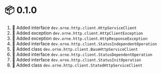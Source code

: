 # :package: 0.1.0

01. :gift: Added interface `dev.orne.http.client.HttpServiceClient`
01. :gift: Added exception `dev.orne.http.client.HttpClientException`
01. :gift: Added exception `dev.orne.http.client.HttpResponseException`
01. :gift: Added interface `dev.orne.http.client.StatusIndependentOperation`
01. :gift: Added class `dev.orne.http.client.BaseHttpServiceClient`
01. :gift: Added interface `dev.orne.http.client.StatusDependentOperation`
01. :gift: Added interface `dev.orne.http.client.StatusInitOperation`
01. :gift: Added class `dev.orne.http.client.StatedHttpServiceClient`
